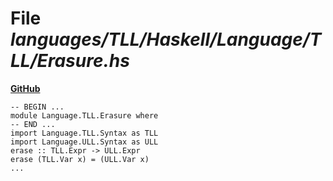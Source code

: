 # File _languages/TLL/Haskell/Language/TLL/Erasure.hs_
**[GitHub](https://github.com/softlang/yas/blob/master/languages/TLL/Haskell/Language/TLL/Erasure.hs)**
```
-- BEGIN ...
module Language.TLL.Erasure where
-- END ...
import Language.TLL.Syntax as TLL
import Language.ULL.Syntax as ULL
erase :: TLL.Expr -> ULL.Expr
erase (TLL.Var x) = (ULL.Var x)
...
```
